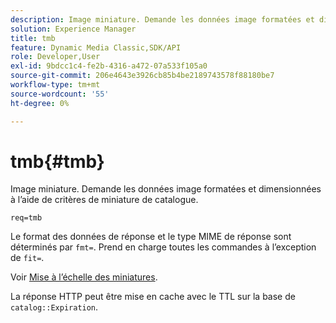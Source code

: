 ```yaml
---
description: Image miniature. Demande les données image formatées et dimensionnées à l’aide de critères de miniature de catalogue.
solution: Experience Manager
title: tmb
feature: Dynamic Media Classic,SDK/API
role: Developer,User
exl-id: 9bdcc1c4-fe2b-4316-a472-07a533f105a0
source-git-commit: 206e4643e3926cb85b4be2189743578f88180be7
workflow-type: tm+mt
source-wordcount: '55'
ht-degree: 0%

---
```


# tmb{#tmb}

Image miniature. Demande les données image formatées et dimensionnées à l’aide de critères de miniature de catalogue.

`req=tmb`

Le format des données de réponse et le type MIME de réponse sont déterminés par `fmt=`. Prend en charge toutes les commandes à l’exception de `fit=`.

Voir [Mise à l’échelle des miniatures](../../../../../../is-api/http-ref/image-serving-api-ref/c-http-protocol-reference/c-notes-on-server-behavior/r-thumbnail-scaling.md#reference-0f71817f721d4913b34816758d69b07f).

La réponse HTTP peut être mise en cache avec le TTL sur la base de `catalog::Expiration`.
